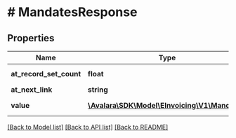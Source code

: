 # # MandatesResponse

## Properties

Name | Type | Description | Notes
------------ | ------------- | ------------- | -------------
**at_record_set_count** | **float** | Total count of results | [optional]
**at_next_link** | **string** |  | [optional]
**value** | [**\Avalara\SDK\Model\EInvoicing\V1\Mandate[]**](Mandate.md) | Mandates schema | [optional]

[[Back to Model list]](../../../README.md#models) [[Back to API list]](../../../README.md#endpoints) [[Back to README]](../../../README.md)
